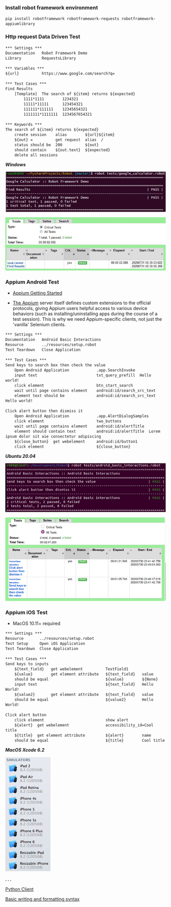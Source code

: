 ### Install robot framework environment
```
pip install robotframework robotframework-requests robotframework-appiumlibrary
```
### Http request Data Driven Test
```
*** Settings ***
Documentation   Robot Framework Demo
Library         RequestsLibrary

*** Variables ***
${url}          https://www.google.com/search?q=

*** Test Cases ***
Find Results
    [Template]  The search of ${item} returns ${expected}
        1111*1111        1234321
        11111*11111      123454321
        111111*111111    12345654321
        1111111*1111111  1234567654321

*** Keywords ***
The search of ${item} returns ${expected}
    create session    alias        ${url}${item}
    ${out} =          get request  alias  /
    status should be  200          ${out}
    should contain    ${out.text}  ${expected}
    delete all sessions
```

***Windows***

![console](01.jpg)

![report](02.jpg)

### Appium Android Test
* [Appium Getting Started](http://appium.io/docs/en/about-appium/getting-started/)

* [The Appium](https://github.com/serhatbolsu/robotframework-appiumlibrary) server itself defines custom extensions to the official protocols, giving Appium users helpful access to various device behaviors (such as installing/uninstalling apps during the course of a test session). This is why we need Appium-specific clients, not just the 'vanilla' Selenium clients.
```
*** Settings ***
Documentation   Android Basic Interactions
Resource        ../resources/setup.robot
Test Teardown   Close Application

*** Test Cases ***
Send keys to search box then check the value
    Open Android Application            .app.SearchInvoke
    input text                          txt_query_prefill  Hello world!
    click element                       btn_start_search
    wait until page contains element    android:id/search_src_text
    element text should be              android:id/search_src_text  Hello world!

Click alert button then dismiss it
    Open Android Application            .app.AlertDialogSamples
    click element                       two_buttons
    wait until page contains element    android:id/alertTitle
    element should contain text         android:id/alertTitle  Lorem ipsum dolor sit aie consectetur adipiscing
    ${close_button}  get webelement     android:id/button1
    click element                       ${close_button}
```
***Ubuntu 20.04***

![console android](03.png)

![report android](04.png)

### Appium iOS Test
* MacOS 10.11+ required
```
*** Settings ***
Resource       ../resources/setup.robot
Test Setup     Open iOS Application
Test Teardown  Close Application

*** Test Cases ***
Send keys to inputs
    ${text_field}   get webelement          TextField1
    ${value}        get element attribute   ${text_field}   value
    should be equal                         ${value}        ${None}
    input text                              ${text_field}   Hello World!
    ${value2}       get element attribute   ${text_field}   value
    should be equal                         ${value2}       Hello World!

Click alert button
    click element                           show alert
    ${alert}  get webelement                accessibility_id=Cool title
    ${title}  get element attribute         ${alert}        name
    should be equal                         ${title}        Cool title
```
***MacOS Xcode 6.2***

![iOS_simulators](05.jpg)

***. . .***

[Python Client](https://github.com/appium/python-client)

[Basic writing and formatting syntax](https://help.github.com/articles/basic-writing-and-formatting-syntax/)
